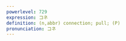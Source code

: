 ```yaml
---
powerlevel: 729
expression: コネ
definition: (n,abbr) connection; pull; (P)
pronunciation: コネ
---
```

